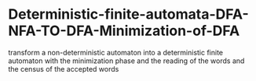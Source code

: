 # Deterministic-finite-automata-DFA-NFA-TO-DFA-Minimization-of-DFA
transform a non-deterministic automaton into a deterministic finite automaton with the minimization phase and the reading of the words and the census of the accepted words
